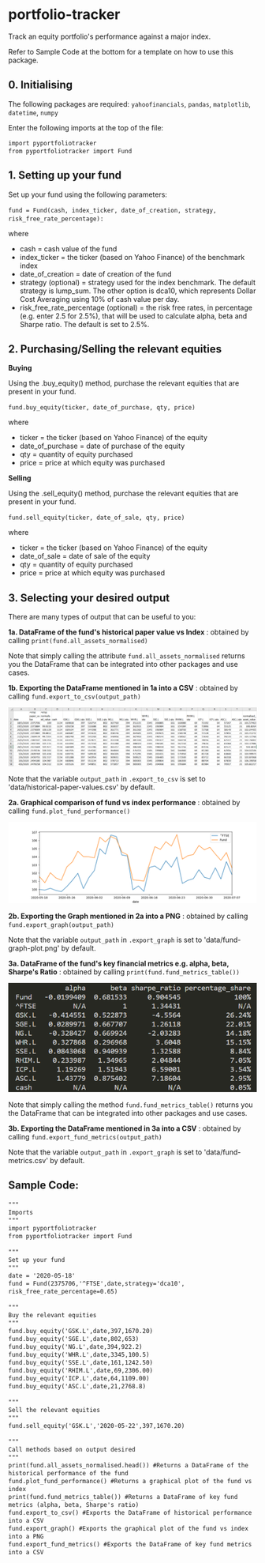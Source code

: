 # portfolio-tracker
Track an equity portfolio's performance against a major index.

Refer to Sample Code at the bottom for a template on how to use this package.

## 0. Initialising

The following packages are required: `yahoofinancials`, `pandas`, `matplotlib`, `datetime`, `numpy`

Enter the following imports at the top of the file:
```
import pyportfoliotracker
from pyportfoliotracker import Fund
```

## 1. Setting up your fund

Set up your fund using the following parameters:

`fund = Fund(cash, index_ticker, date_of_creation, strategy, risk_free_rate_percentage):`

where
- cash = cash value of the fund
- index_ticker = the ticker (based on Yahoo Finance) of the benchmark index
- date_of_creation = date of creation of the fund
- strategy (optional) = strategy used for the index benchmark. The default strategy is lump_sum. The other option is dca10, which represents Dollar Cost Averaging using 10% of cash value per day.
- risk_free_rate_percentage (optional) = the risk free rates, in percentage (e.g. enter 2.5 for 2.5%), that will be used to calculate alpha, beta and Sharpe ratio. The default is set to 2.5%.

## 2. Purchasing/Selling the relevant equities

**Buying**

Using the .buy_equity() method, purchase the relevant equities that are present in your fund.

`fund.buy_equity(ticker, date_of_purchase, qty, price)`

where
- ticker = the ticker (based on Yahoo Finance) of the equity
- date_of_purchase = date of purchase of the equity
- qty = quantity of equity purchased
- price = price at which equity was purchased

**Selling**

Using the .sell_equity() method, purchase the relevant equities that are present in your fund.

`fund.sell_equity(ticker, date_of_sale, qty, price)`

where
- ticker = the ticker (based on Yahoo Finance) of the equity
- date_of_sale = date of sale of the equity
- qty = quantity of equity purchased
- price = price at which equity was purchased

## 3. Selecting your desired output

There are many types of output that can be useful to you:

**1a. DataFrame of the fund's historical paper value vs Index** : obtained by calling `print(fund.all_assets_normalised)`

Note that simply calling the attribute `fund.all_assets_normalised` returns you the DataFrame that can be integrated into other packages and use cases.

**1b. Exporting the DataFrame mentioned in 1a into a CSV** : obtained by calling `fund.export_to_csv(output_path)`

<img src="/src/csv_output.png" alt="CSV Output of Fund Performance"/>

Note that the variable `output_path` in `.export_to_csv` is set to 'data/historical-paper-values.csv' by default.

**2a. Graphical comparison of fund vs index performance** : obtained by calling `fund.plot_fund_performance()`

<img src="/src/graphical_output.png" alt="Graphical Output of Fund Performance"/>

**2b. Exporting the Graph mentioned in 2a into a PNG** : obtained by calling `fund.export_graph(output_path)`

Note that the variable `output_path` in `.export_graph` is set to 'data/fund-graph-plot.png' by default.

**3a. DataFrame of the fund's key financial metrics e.g. alpha, beta, Sharpe's Ratio** : obtained by calling `print(fund.fund_metrics_table())`

<img src="/src/fund_metrics_table.png" alt="Fund Metrics Table">

Note that simply calling the method `fund.fund_metrics_table()` returns you the DataFrame that can be integrated into other packages and use cases.

**3b. Exporting the DataFrame mentioned in 3a into a CSV** : obtained by calling `fund.export_fund_metrics(output_path)`

Note that the variable `output_path` in `.export_graph` is set to 'data/fund-metrics.csv' by default.

## Sample Code:

```
"""
Imports
"""
import pyportfoliotracker
from pyportfoliotracker import Fund

"""
Set up your fund
"""
date = '2020-05-18'
fund = Fund(2375706,'^FTSE',date,strategy='dca10', risk_free_rate_percentage=0.65)

"""
Buy the relevant equities
"""
fund.buy_equity('GSK.L',date,397,1670.20)
fund.buy_equity('SGE.L',date,802,653)
fund.buy_equity('NG.L',date,394,922.2)
fund.buy_equity('WHR.L',date,3345,100.5)
fund.buy_equity('SSE.L',date,161,1242.50)
fund.buy_equity('RHIM.L',date,69,2306.00)
fund.buy_equity('ICP.L',date,64,1109.00)
fund.buy_equity('ASC.L',date,21,2768.8)

"""
Sell the relevant equities
"""
fund.sell_equity('GSK.L','2020-05-22',397,1670.20)

"""
Call methods based on output desired
"""
print(fund.all_assets_normalised.head()) #Returns a DataFrame of the historical performance of the fund
fund.plot_fund_performance() #Returns a graphical plot of the fund vs index
print(fund.fund_metrics_table()) #Returns a DataFrame of key fund metrics (alpha, beta, Sharpe's ratio)
fund.export_to_csv() #Exports the DataFrame of historical performance into a CSV
fund.export_graph() #Exports the graphical plot of the fund vs index into a PNG
fund.export_fund_metrics() #Exports the DataFrame of key fund metrics into a CSV
```